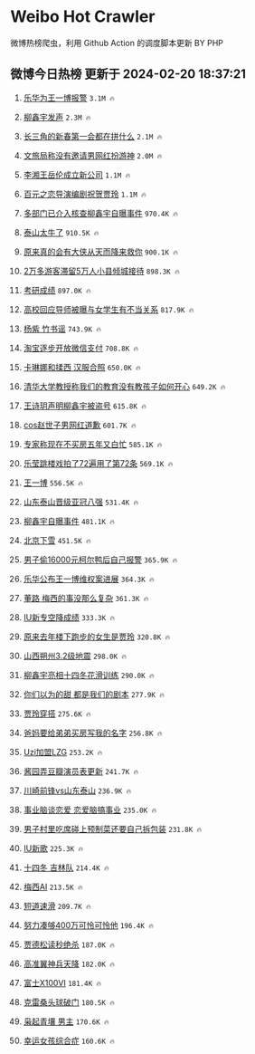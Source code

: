 # Weibo Hot Crawler 



微博热榜爬虫，利用 Github Action 的调度脚本更新 BY PHP 


## 微博今日热榜 更新于 2024-02-20 18:37:21 
1. [乐华为王一博报警](https://s.weibo.com/weibo?q=%E4%B9%90%E5%8D%8E%E4%B8%BA%E7%8E%8B%E4%B8%80%E5%8D%9A%E6%8A%A5%E8%AD%A6&t=31&band_rank=1&Refer=top) `3.1M 🔥` 

1. [柳鑫宇发声](https://s.weibo.com/weibo?q=%E6%9F%B3%E9%91%AB%E5%AE%87%E5%8F%91%E5%A3%B0&t=31&band_rank=2&Refer=top) `2.3M 🔥` 

1. [长三角的新春第一会都在拼什么](https://s.weibo.com/weibo?q=%23%E9%95%BF%E4%B8%89%E8%A7%92%E7%9A%84%E6%96%B0%E6%98%A5%E7%AC%AC%E4%B8%80%E4%BC%9A%E9%83%BD%E5%9C%A8%E6%8B%BC%E4%BB%80%E4%B9%88%23&t=31&band_rank=3&Refer=top) `2.1M 🔥` 

1. [文旅局称没有邀请男网红扮游神](https://s.weibo.com/weibo?q=%23%E6%96%87%E6%97%85%E5%B1%80%E7%A7%B0%E6%B2%A1%E6%9C%89%E9%82%80%E8%AF%B7%E7%94%B7%E7%BD%91%E7%BA%A2%E6%89%AE%E6%B8%B8%E7%A5%9E%23&t=31&band_rank=4&Refer=top) `2.0M 🔥` 

1. [李湘王岳伦成立新公司](https://s.weibo.com/weibo?q=%23%E6%9D%8E%E6%B9%98%E7%8E%8B%E5%B2%B3%E4%BC%A6%E6%88%90%E7%AB%8B%E6%96%B0%E5%85%AC%E5%8F%B8%23&t=31&band_rank=5&Refer=top) `1.1M 🔥` 

1. [百元之恋导演编剧祝贺贾玲](https://s.weibo.com/weibo?q=%23%E7%99%BE%E5%85%83%E4%B9%8B%E6%81%8B%E5%AF%BC%E6%BC%94%E7%BC%96%E5%89%A7%E7%A5%9D%E8%B4%BA%E8%B4%BE%E7%8E%B2%23&t=31&band_rank=6&Refer=top) `1.1M 🔥` 

1. [多部门已介入核查柳鑫宇自曝事件](https://s.weibo.com/weibo?q=%23%E5%A4%9A%E9%83%A8%E9%97%A8%E5%B7%B2%E4%BB%8B%E5%85%A5%E6%A0%B8%E6%9F%A5%E6%9F%B3%E9%91%AB%E5%AE%87%E8%87%AA%E6%9B%9D%E4%BA%8B%E4%BB%B6%23&t=31&band_rank=7&Refer=top) `970.4K 🔥` 

1. [泰山太牛了](https://s.weibo.com/weibo?q=%E6%B3%B0%E5%B1%B1%E5%A4%AA%E7%89%9B%E4%BA%86&t=31&band_rank=8&Refer=top) `910.5K 🔥` 

1. [原来真的会有大侠从天而降来救你](https://s.weibo.com/weibo?q=%23%E5%8E%9F%E6%9D%A5%E7%9C%9F%E7%9A%84%E4%BC%9A%E6%9C%89%E5%A4%A7%E4%BE%A0%E4%BB%8E%E5%A4%A9%E8%80%8C%E9%99%8D%E6%9D%A5%E6%95%91%E4%BD%A0%23&t=31&band_rank=9&Refer=top) `900.1K 🔥` 

1. [2万多游客滞留5万人小县倾城接待](https://s.weibo.com/weibo?q=%232%E4%B8%87%E5%A4%9A%E6%B8%B8%E5%AE%A2%E6%BB%9E%E7%95%995%E4%B8%87%E4%BA%BA%E5%B0%8F%E5%8E%BF%E5%80%BE%E5%9F%8E%E6%8E%A5%E5%BE%85%23&t=31&band_rank=10&Refer=top) `898.3K 🔥` 

1. [考研成绩](https://s.weibo.com/weibo?q=%E8%80%83%E7%A0%94%E6%88%90%E7%BB%A9&t=31&band_rank=11&Refer=top) `897.0K 🔥` 

1. [高校回应导师被曝与女学生有不当关系](https://s.weibo.com/weibo?q=%23%E9%AB%98%E6%A0%A1%E5%9B%9E%E5%BA%94%E5%AF%BC%E5%B8%88%E8%A2%AB%E6%9B%9D%E4%B8%8E%E5%A5%B3%E5%AD%A6%E7%94%9F%E6%9C%89%E4%B8%8D%E5%BD%93%E5%85%B3%E7%B3%BB%23&t=31&band_rank=12&Refer=top) `817.9K 🔥` 

1. [杨紫 竹书谣](https://s.weibo.com/weibo?q=%E6%9D%A8%E7%B4%AB%20%E7%AB%B9%E4%B9%A6%E8%B0%A3&t=31&band_rank=13&Refer=top) `743.9K 🔥` 

1. [淘宝逐步开放微信支付](https://s.weibo.com/weibo?q=%23%E6%B7%98%E5%AE%9D%E9%80%90%E6%AD%A5%E5%BC%80%E6%94%BE%E5%BE%AE%E4%BF%A1%E6%94%AF%E4%BB%98%23&t=31&band_rank=14&Refer=top) `708.8K 🔥` 

1. [卡琳娜和揉西 汉服合照](https://s.weibo.com/weibo?q=%E5%8D%A1%E7%90%B3%E5%A8%9C%E5%92%8C%E6%8F%89%E8%A5%BF%20%E6%B1%89%E6%9C%8D%E5%90%88%E7%85%A7&t=31&band_rank=15&Refer=top) `650.0K 🔥` 

1. [清华大学教授称我们的教育没有教孩子如何开心](https://s.weibo.com/weibo?q=%23%E6%B8%85%E5%8D%8E%E5%A4%A7%E5%AD%A6%E6%95%99%E6%8E%88%E7%A7%B0%E6%88%91%E4%BB%AC%E7%9A%84%E6%95%99%E8%82%B2%E6%B2%A1%E6%9C%89%E6%95%99%E5%AD%A9%E5%AD%90%E5%A6%82%E4%BD%95%E5%BC%80%E5%BF%83%23&t=31&band_rank=16&Refer=top) `649.2K 🔥` 

1. [王诗玥声明柳鑫宇被盗号](https://s.weibo.com/weibo?q=%E7%8E%8B%E8%AF%97%E7%8E%A5%E5%A3%B0%E6%98%8E%E6%9F%B3%E9%91%AB%E5%AE%87%E8%A2%AB%E7%9B%97%E5%8F%B7&t=31&band_rank=17&Refer=top) `615.8K 🔥` 

1. [cos赵世子男网红道歉](https://s.weibo.com/weibo?q=%23cos%E8%B5%B5%E4%B8%96%E5%AD%90%E7%94%B7%E7%BD%91%E7%BA%A2%E9%81%93%E6%AD%89%23&t=31&band_rank=18&Refer=top) `601.7K 🔥` 

1. [专家称现在不买房五年又白忙](https://s.weibo.com/weibo?q=%23%E4%B8%93%E5%AE%B6%E7%A7%B0%E7%8E%B0%E5%9C%A8%E4%B8%8D%E4%B9%B0%E6%88%BF%E4%BA%94%E5%B9%B4%E5%8F%88%E7%99%BD%E5%BF%99%23&t=31&band_rank=19&Refer=top) `585.1K 🔥` 

1. [乐莹跳楼戏拍了72遍用了第72条](https://s.weibo.com/weibo?q=%E4%B9%90%E8%8E%B9%E8%B7%B3%E6%A5%BC%E6%88%8F%E6%8B%8D%E4%BA%8672%E9%81%8D%E7%94%A8%E4%BA%86%E7%AC%AC72%E6%9D%A1&t=31&band_rank=20&Refer=top) `569.1K 🔥` 

1. [王一博](https://s.weibo.com/weibo?q=%E7%8E%8B%E4%B8%80%E5%8D%9A&t=31&band_rank=21&Refer=top) `556.5K 🔥` 

1. [山东泰山晋级亚冠八强](https://s.weibo.com/weibo?q=%23%E5%B1%B1%E4%B8%9C%E6%B3%B0%E5%B1%B1%E6%99%8B%E7%BA%A7%E4%BA%9A%E5%86%A0%E5%85%AB%E5%BC%BA%23&t=31&band_rank=22&Refer=top) `531.4K 🔥` 

1. [柳鑫宇自曝事件](https://s.weibo.com/weibo?q=%E6%9F%B3%E9%91%AB%E5%AE%87%E8%87%AA%E6%9B%9D%E4%BA%8B%E4%BB%B6&t=31&band_rank=23&Refer=top) `481.1K 🔥` 

1. [北京下雪](https://s.weibo.com/weibo?q=%E5%8C%97%E4%BA%AC%E4%B8%8B%E9%9B%AA&t=31&band_rank=24&Refer=top) `451.5K 🔥` 

1. [男子偷16000元柯尔鸭后自己报警](https://s.weibo.com/weibo?q=%23%E7%94%B7%E5%AD%90%E5%81%B716000%E5%85%83%E6%9F%AF%E5%B0%94%E9%B8%AD%E5%90%8E%E8%87%AA%E5%B7%B1%E6%8A%A5%E8%AD%A6%23&t=31&band_rank=25&Refer=top) `365.9K 🔥` 

1. [乐华公布王一博维权案进展](https://s.weibo.com/weibo?q=%E4%B9%90%E5%8D%8E%E5%85%AC%E5%B8%83%E7%8E%8B%E4%B8%80%E5%8D%9A%E7%BB%B4%E6%9D%83%E6%A1%88%E8%BF%9B%E5%B1%95&t=31&band_rank=26&Refer=top) `364.3K 🔥` 

1. [董路 梅西的事没那么复杂](https://s.weibo.com/weibo?q=%E8%91%A3%E8%B7%AF%20%E6%A2%85%E8%A5%BF%E7%9A%84%E4%BA%8B%E6%B2%A1%E9%82%A3%E4%B9%88%E5%A4%8D%E6%9D%82&t=31&band_rank=27&Refer=top) `361.3K 🔥` 

1. [IU新专空降成绩](https://s.weibo.com/weibo?q=%23IU%E6%96%B0%E4%B8%93%E7%A9%BA%E9%99%8D%E6%88%90%E7%BB%A9%23&t=31&band_rank=28&Refer=top) `333.3K 🔥` 

1. [原来去年楼下跑步的女生是贾玲](https://s.weibo.com/weibo?q=%23%E5%8E%9F%E6%9D%A5%E5%8E%BB%E5%B9%B4%E6%A5%BC%E4%B8%8B%E8%B7%91%E6%AD%A5%E7%9A%84%E5%A5%B3%E7%94%9F%E6%98%AF%E8%B4%BE%E7%8E%B2%23&t=31&band_rank=29&Refer=top) `320.8K 🔥` 

1. [山西朔州3.2级地震](https://s.weibo.com/weibo?q=%23%E5%B1%B1%E8%A5%BF%E6%9C%94%E5%B7%9E3.2%E7%BA%A7%E5%9C%B0%E9%9C%87%23&t=31&band_rank=30&Refer=top) `298.0K 🔥` 

1. [柳鑫宇亮相十四冬花滑训练](https://s.weibo.com/weibo?q=%23%E6%9F%B3%E9%91%AB%E5%AE%87%E4%BA%AE%E7%9B%B8%E5%8D%81%E5%9B%9B%E5%86%AC%E8%8A%B1%E6%BB%91%E8%AE%AD%E7%BB%83%23&t=31&band_rank=31&Refer=top) `290.0K 🔥` 

1. [你们以为的甜 都是我们的剧本](https://s.weibo.com/weibo?q=%E4%BD%A0%E4%BB%AC%E4%BB%A5%E4%B8%BA%E7%9A%84%E7%94%9C%20%E9%83%BD%E6%98%AF%E6%88%91%E4%BB%AC%E7%9A%84%E5%89%A7%E6%9C%AC&t=31&band_rank=32&Refer=top) `277.9K 🔥` 

1. [贾玲穿搭](https://s.weibo.com/weibo?q=%E8%B4%BE%E7%8E%B2%E7%A9%BF%E6%90%AD&t=31&band_rank=33&Refer=top) `275.6K 🔥` 

1. [爸妈要给弟弟买房写我的名字](https://s.weibo.com/weibo?q=%E7%88%B8%E5%A6%88%E8%A6%81%E7%BB%99%E5%BC%9F%E5%BC%9F%E4%B9%B0%E6%88%BF%E5%86%99%E6%88%91%E7%9A%84%E5%90%8D%E5%AD%97&t=31&band_rank=34&Refer=top) `256.8K 🔥` 

1. [Uzi加盟LZG](https://s.weibo.com/weibo?q=%23Uzi%E5%8A%A0%E7%9B%9FLZG%23&t=31&band_rank=35&Refer=top) `253.2K 🔥` 

1. [酱园弄豆瓣演员表更新](https://s.weibo.com/weibo?q=%23%E9%85%B1%E5%9B%AD%E5%BC%84%E8%B1%86%E7%93%A3%E6%BC%94%E5%91%98%E8%A1%A8%E6%9B%B4%E6%96%B0%23&t=31&band_rank=36&Refer=top) `241.7K 🔥` 

1. [川崎前锋vs山东泰山](https://s.weibo.com/weibo?q=%23%E5%B7%9D%E5%B4%8E%E5%89%8D%E9%94%8Bvs%E5%B1%B1%E4%B8%9C%E6%B3%B0%E5%B1%B1%23&t=31&band_rank=37&Refer=top) `236.9K 🔥` 

1. [事业脑谈恋爱 恋爱脑搞事业](https://s.weibo.com/weibo?q=%E4%BA%8B%E4%B8%9A%E8%84%91%E8%B0%88%E6%81%8B%E7%88%B1%20%E6%81%8B%E7%88%B1%E8%84%91%E6%90%9E%E4%BA%8B%E4%B8%9A&t=31&band_rank=38&Refer=top) `235.0K 🔥` 

1. [男子村里吃席碰上预制菜还要自己拆包装](https://s.weibo.com/weibo?q=%23%E7%94%B7%E5%AD%90%E6%9D%91%E9%87%8C%E5%90%83%E5%B8%AD%E7%A2%B0%E4%B8%8A%E9%A2%84%E5%88%B6%E8%8F%9C%E8%BF%98%E8%A6%81%E8%87%AA%E5%B7%B1%E6%8B%86%E5%8C%85%E8%A3%85%23&t=31&band_rank=39&Refer=top) `231.8K 🔥` 

1. [IU新歌](https://s.weibo.com/weibo?q=IU%E6%96%B0%E6%AD%8C&t=31&band_rank=40&Refer=top) `225.3K 🔥` 

1. [十四冬 吉林队](https://s.weibo.com/weibo?q=%E5%8D%81%E5%9B%9B%E5%86%AC%20%E5%90%89%E6%9E%97%E9%98%9F&t=31&band_rank=41&Refer=top) `214.4K 🔥` 

1. [梅西AI](https://s.weibo.com/weibo?q=%E6%A2%85%E8%A5%BFAI&t=31&band_rank=42&Refer=top) `213.5K 🔥` 

1. [短道速滑](https://s.weibo.com/weibo?q=%E7%9F%AD%E9%81%93%E9%80%9F%E6%BB%91&t=31&band_rank=43&Refer=top) `209.7K 🔥` 

1. [努力凑够400万可怜可怜他](https://s.weibo.com/weibo?q=%E5%8A%AA%E5%8A%9B%E5%87%91%E5%A4%9F400%E4%B8%87%E5%8F%AF%E6%80%9C%E5%8F%AF%E6%80%9C%E4%BB%96&t=31&band_rank=44&Refer=top) `196.4K 🔥` 

1. [贾德松读秒绝杀](https://s.weibo.com/weibo?q=%E8%B4%BE%E5%BE%B7%E6%9D%BE%E8%AF%BB%E7%A7%92%E7%BB%9D%E6%9D%80&t=31&band_rank=45&Refer=top) `187.0K 🔥` 

1. [高准翼神兵天降](https://s.weibo.com/weibo?q=%23%E9%AB%98%E5%87%86%E7%BF%BC%E7%A5%9E%E5%85%B5%E5%A4%A9%E9%99%8D%23&t=31&band_rank=46&Refer=top) `182.0K 🔥` 

1. [富士X100VI](https://s.weibo.com/weibo?q=%23%E5%AF%8C%E5%A3%ABX100VI%23&t=31&band_rank=47&Refer=top) `181.4K 🔥` 

1. [克雷桑头球破门](https://s.weibo.com/weibo?q=%23%E5%85%8B%E9%9B%B7%E6%A1%91%E5%A4%B4%E7%90%83%E7%A0%B4%E9%97%A8%23&t=31&band_rank=48&Refer=top) `180.5K 🔥` 

1. [枭起青壤 男主](https://s.weibo.com/weibo?q=%E6%9E%AD%E8%B5%B7%E9%9D%92%E5%A3%A4%20%E7%94%B7%E4%B8%BB&t=31&band_rank=49&Refer=top) `170.6K 🔥` 

1. [幸运女孩综合症](https://s.weibo.com/weibo?q=%23%E5%B9%B8%E8%BF%90%E5%A5%B3%E5%AD%A9%E7%BB%BC%E5%90%88%E7%97%87%23&t=31&band_rank=50&Refer=top) `160.6K 🔥` 

